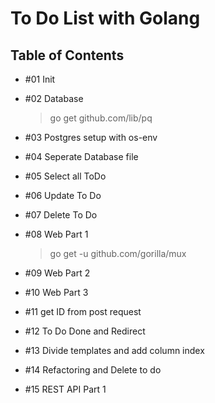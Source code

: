 # To Do List with Golang

## Table of Contents

- #01 Init

- #02 Database

  > go get github.com/lib/pq

- #03 Postgres setup with os-env

- #04 Seperate Database file

- #05 Select all ToDo

- #06 Update To Do

- #07 Delete To Do

- #08 Web Part 1

  > go get -u github.com/gorilla/mux

- #09 Web Part 2

- #10 Web Part 3

- #11 get ID from post request

- #12 To Do Done and Redirect

- #13 Divide templates and add column index

- #14 Refactoring and Delete to do

- #15 REST API Part 1
